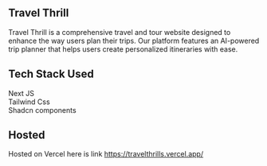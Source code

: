 ## Travel Thrill


Travel Thrill is a comprehensive travel and tour website designed to enhance the way users plan their trips. Our platform features an AI-powered trip planner that helps users create personalized itineraries with ease.
## Tech Stack Used 

Next JS    
Tailwind Css   
Shadcn components

## Hosted
Hosted on Vercel here is link
https://travelthrills.vercel.app/







